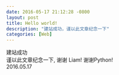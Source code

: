 ```yaml
---
date: 2016-05-17 21:12:28 -0800
layout: post
title: Hello world!
description: "建站成功，谨以此文章纪念一下"
categories: [Web]
---
```


建站成功  
谨以此文章纪念一下, 谢谢 Liam! 谢谢Python!  
2016.05.17



